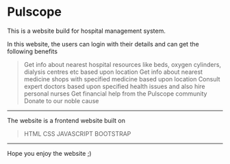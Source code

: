 # Pulscope

This is a website build for hospital management system.

In this website, the users can login with their details and can get the following benefits
> Get info about nearest hospital resources like beds, oxygen cylinders, dialysis centres etc based upon location
> Get info about nearest medicine shops with specified medicine based upon location
> Consult expert doctors based upon specified health issues and also hire personal nurses
> Get financial help from the Pulscope community
> Donate to our noble cause

----------------------------------------------------------------------------------------------------------------------------------------------------------------------

The website is a frontend website built on
> HTML
> CSS
> JAVASCRIPT
> BOOTSTRAP

--------------------------------------------------------------

Hope you enjoy the website ;)
